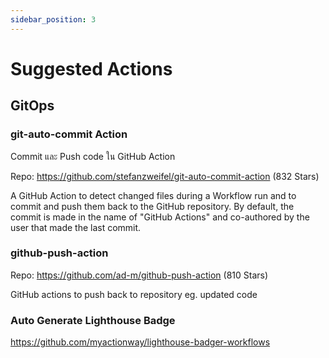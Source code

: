 ```yaml
---
sidebar_position: 3
---
```


# Suggested Actions

## GitOps

### git-auto-commit Action

Commit และ Push code ใน GitHub Action

Repo: https://github.com/stefanzweifel/git-auto-commit-action (832 Stars)

A GitHub Action to detect changed files during a Workflow run and to commit and push them back to the GitHub repository. By default, the commit is made in the name of "GitHub Actions" and co-authored by the user that made the last commit.

### github-push-action

Repo: https://github.com/ad-m/github-push-action (810 Stars)

GitHub actions to push back to repository eg. updated code

### Auto Generate Lighthouse Badge

https://github.com/myactionway/lighthouse-badger-workflows